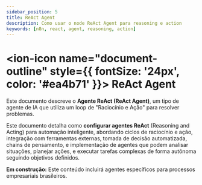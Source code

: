 ```yaml
---
sidebar_position: 5
title: ReAct Agent
description: Como usar o node ReAct Agent para reasoning e action
keywords: [n8n, react, agent, reasoning, action]
---
```


# <ion-icon name="document-outline" style={{ fontSize: '24px', color: '#ea4b71' }}></ion-icon> ReAct Agent

Este documento descreve o **Agente ReAct (ReAct Agent)**, um tipo de agente de IA que utiliza um loop de "Raciocínio e Ação" para resolver problemas.

Este documento detalha como **configurar agentes ReAct** (Reasoning and Acting) para automação inteligente, abordando ciclos de raciocínio e ação, integração com ferramentas externas, tomada de decisão automatizada, chains de pensamento, e implementação de agentes que podem analisar situações, planejar ações, e executar tarefas complexas de forma autônoma seguindo objetivos definidos.

**Em construção:** Este conteúdo incluirá agentes específicos para processos empresariais brasileiros.
